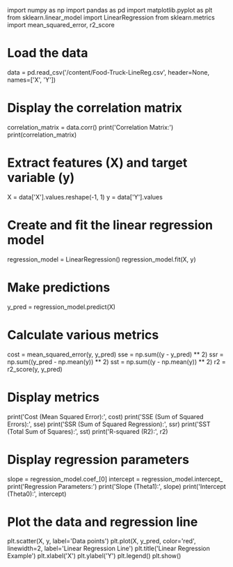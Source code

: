 
import numpy as np
import pandas as pd
import matplotlib.pyplot as plt
from sklearn.linear_model import LinearRegression
from sklearn.metrics import mean_squared_error, r2_score

# Load the data
data = pd.read_csv('/content/Food-Truck-LineReg.csv', header=None, names=['X', 'Y'])

# Display the correlation matrix
correlation_matrix = data.corr()
print('Correlation Matrix:')
print(correlation_matrix)

# Extract features (X) and target variable (y)
X = data['X'].values.reshape(-1, 1)
y = data['Y'].values

# Create and fit the linear regression model
regression_model = LinearRegression()
regression_model.fit(X, y)

# Make predictions
y_pred = regression_model.predict(X)

# Calculate various metrics
cost = mean_squared_error(y, y_pred)
sse = np.sum((y - y_pred) ** 2)
ssr = np.sum((y_pred - np.mean(y)) ** 2)
sst = np.sum((y - np.mean(y)) ** 2)
r2 = r2_score(y, y_pred)

# Display metrics
print('Cost (Mean Squared Error):', cost)
print('SSE (Sum of Squared Errors):', sse)
print('SSR (Sum of Squared Regression):', ssr)
print('SST (Total Sum of Squares):', sst)
print('R-squared (R2):', r2)

# Display regression parameters
slope = regression_model.coef_[0]
intercept = regression_model.intercept_
print('Regression Parameters:')
print('Slope (Theta1):', slope)
print('Intercept (Theta0):', intercept)

# Plot the data and regression line
plt.scatter(X, y, label='Data points')
plt.plot(X, y_pred, color='red', linewidth=2, label='Linear Regression Line')
plt.title('Linear Regression Example')
plt.xlabel('X')
plt.ylabel('Y')
plt.legend()
plt.show()
